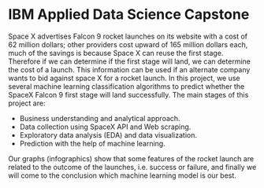 # IBM Applied Data Science Capstone
Space X advertises Falcon 9 rocket launches on its website with a cost of 62 million dollars; other providers cost upward of 165 million dollars each, much of the savings is because Space X can reuse the first stage. Therefore if we can determine if the first stage will land, we can determine the cost of a launch. This information can be used if an alternate company wants to bid against space X for a rocket launch.
In this project, we use several machine learning classification algorithms to predict whether the SpaceX Falcon 9 first stage will land successfully. The main stages of this project are:

- Business understanding and analytical approach.
- Data collection using SpaceX API and Web scraping.
- Exploratory data analysis (EDA) and data visualization.
- Prediction with the help of machine learning.

Our graphs (infographics) show that some features of the rocket launch are related to the outcome of the launches, i.e. success or failure, and finally we will come to the conclusion which machine learning model is our best.
